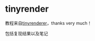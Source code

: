 # tinyrender

教程来自[tinyrenderer](https://github.com/ssloy/tinyrenderer)，thanks very much！

包括复现结果以及笔记